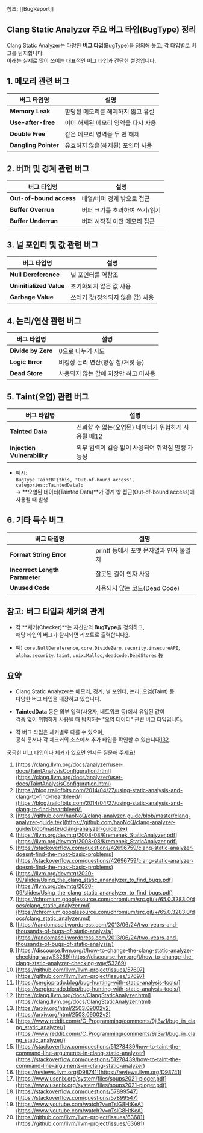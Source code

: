 
참조:
[[BugReport]]

## Clang Static Analyzer 주요 버그 타입(BugType) 정리

Clang Static Analyzer는 다양한 **버그 타입**(BugType)을 정의해 놓고, 각 타입별로 버그를 탐지합니다.  
아래는 실제로 많이 쓰이는 대표적인 버그 타입과 간단한 설명입니다.

## 1. 메모리 관련 버그

| 버그 타입명               | 설명                   |
| -------------------- | -------------------- |
| **Memory Leak**      | 할당된 메모리를 해제하지 않고 유실  |
| **Use-after-free**   | 이미 해제된 메모리 영역을 다시 사용 |
| **Double Free**      | 같은 메모리 영역을 두 번 해제    |
| **Dangling Pointer** | 유효하지 않은(해제된) 포인터 사용  |

## 2. 버퍼 및 경계 관련 버그

|버그 타입명|설명|
|---|---|
|**Out-of-bound access**|배열/버퍼 경계 밖으로 접근|
|**Buffer Overrun**|버퍼 크기를 초과하여 쓰기/읽기|
|**Buffer Underrun**|버퍼 시작점 이전 메모리 접근|

## 3. 널 포인터 및 값 관련 버그

|버그 타입명|설명|
|---|---|
|**Null Dereference**|널 포인터를 역참조|
|**Uninitialized Value**|초기화되지 않은 값 사용|
|**Garbage Value**|쓰레기 값(정의되지 않은 값) 사용|

## 4. 논리/연산 관련 버그

|버그 타입명|설명|
|---|---|
|**Divide by Zero**|0으로 나누기 시도|
|**Logic Error**|비정상 논리 연산(항상 참/거짓 등)|
|**Dead Store**|사용되지 않는 값에 저장만 하고 미사용|

## 5. Taint(오염) 관련 버그

|버그 타입명|설명|
|---|---|
|**Tainted Data**|신뢰할 수 없는(오염된) 데이터가 위험하게 사용될 때[1](https://clang.llvm.org/docs/analyzer/user-docs/TaintAnalysisConfiguration.html)[2](https://blog.trailofbits.com/2014/04/27/using-static-analysis-and-clang-to-find-heartbleed/)|
|**Injection Vulnerability**|외부 입력이 검증 없이 사용되어 취약점 발생 가능성|

- 예시:  
    `BugType TaintBT{this, "Out-of-bound access", categories::TaintedData};`  
    → **오염된 데이터(Tainted Data)**가 경계 밖 접근(Out-of-bound access)에 사용될 때 발생
    

## 6. 기타 특수 버그

|버그 타입명|설명|
|---|---|
|**Format String Error**|printf 등에서 포맷 문자열과 인자 불일치|
|**Incorrect Length Parameter**|잘못된 길이 인자 사용|
|**Unused Code**|사용되지 않는 코드(Dead Code)|

## 참고: 버그 타입과 체커의 관계

- 각 **체커(Checker)**는 자신만의 **BugType**을 정의하고,  
    해당 타입의 버그가 탐지되면 리포트로 출력합니다[3](https://github.com/haoNoQ/clang-analyzer-guide/blob/master/clang-analyzer-guide.tex).
    
- 예) `core.NullDereference`, `core.DivideZero`, `security.insecureAPI`,  
    `alpha.security.taint`, `unix.Malloc`, `deadcode.DeadStores` 등
    

## 요약

- Clang Static Analyzer는 메모리, 경계, 널 포인터, 논리, 오염(Taint) 등  
    다양한 버그 타입을 내장하고 있습니다.
    
- **TaintedData** 등은 외부 입력(사용자, 네트워크 등)에서 유입된 값이  
    검증 없이 위험하게 사용될 때 탐지하는 "오염 데이터" 관련 버그 타입입니다.
    
- 각 버그 타입은 체커별로 다를 수 있으며,  
    공식 문서나 각 체크커의 소스에서 추가 타입을 확인할 수 있습니다[1](https://clang.llvm.org/docs/analyzer/user-docs/TaintAnalysisConfiguration.html)[3](https://github.com/haoNoQ/clang-analyzer-guide/blob/master/clang-analyzer-guide.tex)[2](https://blog.trailofbits.com/2014/04/27/using-static-analysis-and-clang-to-find-heartbleed/).
    

궁금한 버그 타입이나 체커가 있으면 언제든 질문해 주세요!

1. [https://clang.llvm.org/docs/analyzer/user-docs/TaintAnalysisConfiguration.html](https://clang.llvm.org/docs/analyzer/user-docs/TaintAnalysisConfiguration.html)
2. [https://blog.trailofbits.com/2014/04/27/using-static-analysis-and-clang-to-find-heartbleed/](https://blog.trailofbits.com/2014/04/27/using-static-analysis-and-clang-to-find-heartbleed/)
3. [https://github.com/haoNoQ/clang-analyzer-guide/blob/master/clang-analyzer-guide.tex](https://github.com/haoNoQ/clang-analyzer-guide/blob/master/clang-analyzer-guide.tex)
4. [https://llvm.org/devmtg/2008-08/Kremenek_StaticAnalyzer.pdf](https://llvm.org/devmtg/2008-08/Kremenek_StaticAnalyzer.pdf)
5. [https://stackoverflow.com/questions/42696759/clang-static-analyzer-doesnt-find-the-most-basic-problems](https://stackoverflow.com/questions/42696759/clang-static-analyzer-doesnt-find-the-most-basic-problems)
6. [https://llvm.org/devmtg/2020-09/slides/Using_the_clang_static_ananalyzer_to_find_bugs.pdf](https://llvm.org/devmtg/2020-09/slides/Using_the_clang_static_ananalyzer_to_find_bugs.pdf)
7. [https://chromium.googlesource.com/chromium/src.git/+/65.0.3283.0/docs/clang_static_analyzer.md](https://chromium.googlesource.com/chromium/src.git/+/65.0.3283.0/docs/clang_static_analyzer.md)
8. [https://randomascii.wordpress.com/2013/06/24/two-years-and-thousands-of-bugs-of-static-analysis/](https://randomascii.wordpress.com/2013/06/24/two-years-and-thousands-of-bugs-of-static-analysis/)
9. [https://discourse.llvm.org/t/how-to-change-the-clang-static-analyzer-checking-way/53269](https://discourse.llvm.org/t/how-to-change-the-clang-static-analyzer-checking-way/53269)
10. [https://github.com/llvm/llvm-project/issues/57697](https://github.com/llvm/llvm-project/issues/57697)
11. [https://sergioprado.blog/bug-hunting-with-static-analysis-tools/](https://sergioprado.blog/bug-hunting-with-static-analysis-tools/)
12. [https://clang.llvm.org/docs/ClangStaticAnalyzer.html](https://clang.llvm.org/docs/ClangStaticAnalyzer.html)
13. [https://arxiv.org/html/2503.09002v2](https://arxiv.org/html/2503.09002v2)
14. [https://www.reddit.com/r/C_Programming/comments/9jl3w1/bug_in_clang_static_analyzer/](https://www.reddit.com/r/C_Programming/comments/9jl3w1/bug_in_clang_static_analyzer/)
15. [https://stackoverflow.com/questions/51278439/how-to-taint-the-command-line-arguments-in-clang-static-analyzer](https://stackoverflow.com/questions/51278439/how-to-taint-the-command-line-arguments-in-clang-static-analyzer)
16. [https://reviews.llvm.org/D98741](https://reviews.llvm.org/D98741)
17. [https://www.usenix.org/system/files/soups2021-ploger.pdf](https://www.usenix.org/system/files/soups2021-ploger.pdf)
18. [https://stackoverflow.com/questions/57899547](https://stackoverflow.com/questions/57899547)
19. [https://www.youtube.com/watch?v=nTslG8HtKeA](https://www.youtube.com/watch?v=nTslG8HtKeA)
20. [https://github.com/llvm/llvm-project/issues/63681](https://github.com/llvm/llvm-project/issues/63681)